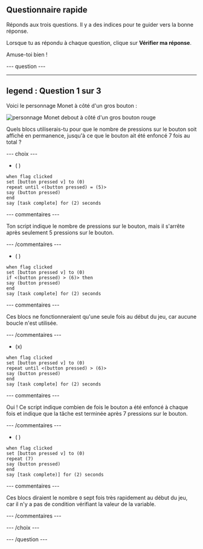 ## Questionnaire rapide

Réponds aux trois questions. Il y a des indices pour te guider vers la bonne réponse.

Lorsque tu as répondu à chaque question, clique sur **Vérifier ma réponse**.

Amuse-toi bien !

--- question ---

---
legend : Question 1 sur 3
---

Voici le personnage Monet à côté d'un gros bouton :

![personnage Monet debout à côté d'un gros bouton rouge](images/monet-by-button.png)

Quels blocs utiliserais-tu pour que le nombre de pressions sur le bouton soit affiché en permanence, jusqu'à ce que le bouton ait été enfoncé 7 fois au total ?


--- choix ---

- ( )

```blocks3
when flag clicked
set [button pressed v] to (0)
repeat until <(button pressed) = (5)>
say (button pressed)
end
say [task complete] for (2) seconds
```

  --- commentaires ---

Ton script indique le nombre de pressions sur le bouton, mais il s'arrête après seulement 5 pressions sur le bouton.

  --- /commentaires ---

- ( )

```blocks3
when flag clicked
set [button pressed v] to (0)
if <(button pressed) > (6)> then
say (button pressed)
end
say [task complete] for (2) seconds
```

  --- commentaires ---

Ces blocs ne fonctionneraient qu'une seule fois au début du jeu, car aucune boucle n'est utilisée.

  --- /commentaires ---

- (x)

```blocks3
when flag clicked
set [button pressed v] to (0)
repeat until <(button pressed) > (6)>
say (button pressed)
end
say [task complete] for (2) seconds
```

  --- commentaires ---

Oui ! Ce script indique combien de fois le bouton a été enfoncé à chaque fois et indique que la tâche est terminée après 7 pressions sur le bouton.

  --- /commentaires ---

- ( )

```blocks3
when flag clicked
set [button pressed v] to (0)
repeat (7)
say (button pressed)
end
say [task complete)] for (2) seconds
```
  --- commentaires ---

Ces blocs diraient le nombre `0` sept fois très rapidement au début du jeu, car il n'y a pas de condition vérifiant la valeur de la variable.

  --- /commentaires ---

--- /choix ---

--- /question ---
